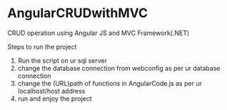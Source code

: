 # AngularCRUDwithMVC
CRUD operation using Angular JS and MVC Framework(.NET)

Steps to run the project
1. Run the script on ur sql server
2. change the database connection from webconfig as per ur database connection
3. change the (URL)path of functions in AngularCode.js as per ur localhost/host address
4. run and enjoy the project
